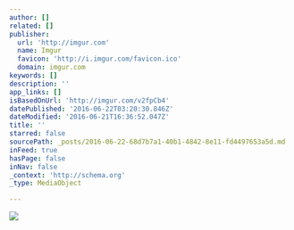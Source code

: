 ```yaml
---
author: []
related: []
publisher:
  url: 'http://imgur.com'
  name: Imgur
  favicon: 'http://i.imgur.com/favicon.ico'
  domain: imgur.com
keywords: []
description: ''
app_links: []
isBasedOnUrl: 'http://imgur.com/v2fpCb4'
datePublished: '2016-06-22T03:20:30.846Z'
dateModified: '2016-06-21T16:36:52.047Z'
title: ''
starred: false
sourcePath: _posts/2016-06-22-68d7b7a1-40b1-4842-8e11-fd4497653a5d.md
inFeed: true
hasPage: false
inNav: false
_context: 'http://schema.org'
_type: MediaObject

---
```

<article style=""><img src="http://imgur.com/v2fpCb4.png" /></article>